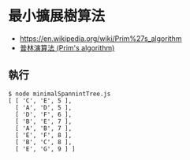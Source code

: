 # 最小擴展樹算法

* https://en.wikipedia.org/wiki/Prim%27s_algorithm
* [普林演算法 (Prim's algorithm)](http://nthucad.cs.nthu.edu.tw/~yyliu/personal/nou/04ds/prim.html)

## 執行

```
$ node minimalSpannintTree.js
[ [ 'C', 'E', 5 ],
  [ 'A', 'D', 5 ],
  [ 'D', 'F', 6 ],
  [ 'B', 'E', 7 ],
  [ 'A', 'B', 7 ],
  [ 'E', 'F', 8 ],
  [ 'B', 'C', 8 ],
  [ 'E', 'G', 9 ] ]
```